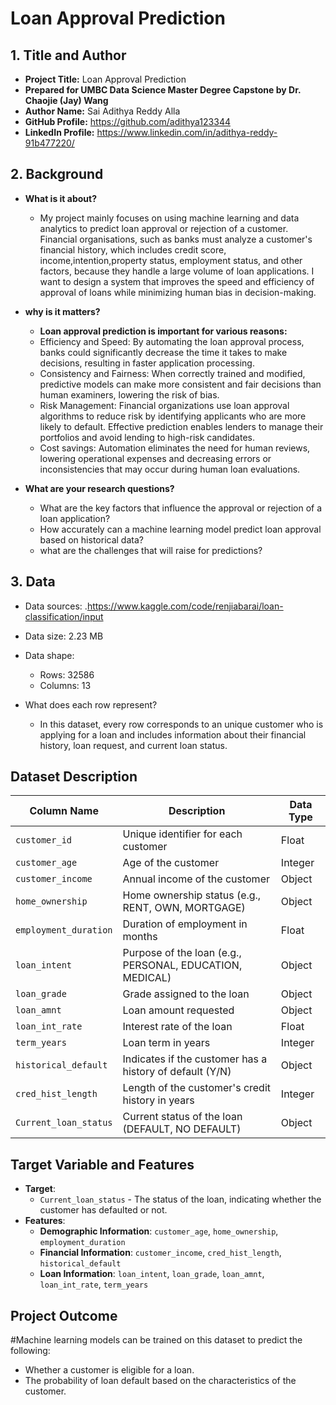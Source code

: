 # Loan Approval Prediction 


## 1. Title and Author

- **Project Title:** Loan Approval Prediction 
- **Prepared for UMBC Data Science Master Degree Capstone by Dr. Chaojie (Jay) Wang**
- **Author Name:** Sai Adithya Reddy Alla
- **GitHub Profile:**
 https://github.com/adithya123344  
- **LinkedIn Profile:**
https://www.linkedin.com/in/adithya-reddy-91b477220/ 



## 2. Background
- **What is it about?**
  - ⁤My project mainly focuses on using machine learning and data analytics to predict loan approval or rejection of a customer. ⁤⁤Financial organisations, such as banks must analyze a customer's financial history, which includes credit score, income,intention,property status, employment status, and other factors, because they handle a large volume of loan applications. ⁤⁤I want to design a system that improves the speed and efficiency of approval of loans while minimizing human bias in decision-making.
    
- **why is it matters?**
  - **⁤Loan approval prediction is important for various reasons: ⁤**
   - Efficiency and Speed: By automating the loan approval process, banks could significantly decrease the time it takes to make decisions, resulting in faster application processing.
   - Consistency and Fairness: When correctly trained and modified, predictive models can make more consistent and fair decisions than human examiners, lowering the risk of bias. ⁤
   - Risk Management: Financial organizations use loan approval algorithms to reduce risk by identifying applicants who are more likely to default. ⁤⁤Effective prediction enables lenders to manage their portfolios and avoid lending to high-risk candidates. ⁤
   - Cost savings: Automation eliminates the need for human reviews, lowering operational expenses and decreasing errors or inconsistencies that may occur during human loan evaluations. ⁤
     
- **What are your research questions?**
  - What are the key factors that influence the approval or rejection of a loan application?
  -  How accurately can a machine learning model predict loan approval based on historical data?
  -  what are the challenges that will raise for predictions?
## 3. Data 

- Data sources: .https://www.kaggle.com/code/renjiabarai/loan-classification/input

- Data size: 2.23 MB

- Data shape:

  - Rows: 32586 
  - Columns: 13

- What does each row represent?
   - In this dataset, every row corresponds to an unique customer who is applying for a loan and includes information about their financial history, loan request, and current loan status.
## Dataset Description

| Column Name            | Description                                                | Data Type   |
|------------------------|------------------------------------------------------------|-------------|
| `customer_id`           | Unique identifier for each customer                        | Float      |
| `customer_age`          | Age of the customer                                        | Integer    |
| `customer_income`       | Annual income of the customer                              | Object     |
| `home_ownership`        | Home ownership status (e.g., RENT, OWN, MORTGAGE)          | Object     |
| `employment_duration`   | Duration of employment in months                           | Float      |
| `loan_intent`           | Purpose of the loan (e.g., PERSONAL, EDUCATION, MEDICAL)   | Object     |
| `loan_grade`            | Grade assigned to the loan                                 | Object     |
| `loan_amnt`             | Loan amount requested                                      | Object     |
| `loan_int_rate`         | Interest rate of the loan                                  | Float      |
| `term_years`            | Loan term in years                                         | Integer    |
| `historical_default`    | Indicates if the customer has a history of default (Y/N)   | Object     |
| `cred_hist_length`      | Length of the customer's credit history in years           | Integer    |
| `Current_loan_status`   | Current status of the loan (DEFAULT, NO DEFAULT)           | Object     |

## Target Variable and Features
- **Target**:
  - `Current_loan_status` - The status of the loan, indicating whether the customer has defaulted or not.
- **Features**:
  - **Demographic Information**: `customer_age`, `home_ownership`, `employment_duration`
  - **Financial Information**: `customer_income`, `cred_hist_length`, `historical_default`
  - **Loan Information**: `loan_intent`, `loan_grade`, `loan_amnt`, `loan_int_rate`, `term_years`

## Project Outcome
#Machine learning models can be trained on this dataset to predict the following:
- Whether a customer is eligible for a loan.
- The probability of loan default based on the characteristics of the customer.


  
